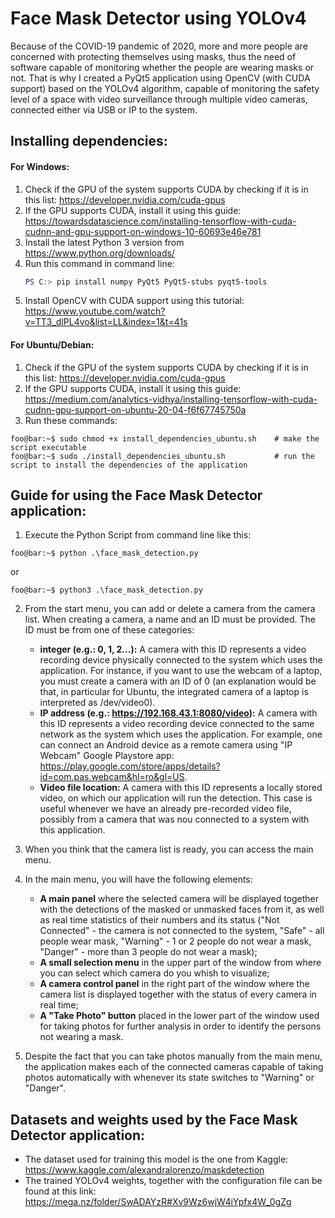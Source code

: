 # Face Mask Detector using YOLOv4
Because of the COVID-19 pandemic of 2020, more and more people are concerned with protecting themselves using masks, thus the need of software capable of monitoring whether the people are wearing masks or not. That is why I created a PyQt5 application using OpenCV (with CUDA support) based on the YOLOv4 algorithm, capable of monitoring the safety level of a space with video surveillance through multiple video cameras, connected either via USB or IP to the system.


## Installing dependencies:
#### For Windows:
1. Check if the GPU of the system supports CUDA by checking if it is in this list: https://developer.nvidia.com/cuda-gpus
2. If the GPU supports CUDA, install it using this guide: https://towardsdatascience.com/installing-tensorflow-with-cuda-cudnn-and-gpu-support-on-windows-10-60693e46e781
3. Install the latest Python 3 version from https://www.python.org/downloads/
4. Run this command in command line:
    ```powershell
    PS C:> pip install numpy PyQt5 PyQt5-stubs pyqt5-tools
    ```
5. Install OpenCV with CUDA support using this tutorial: https://www.youtube.com/watch?v=TT3_dlPL4vo&list=LL&index=1&t=41s

#### For Ubuntu/Debian:
1. Check if the GPU of the system supports CUDA by checking if it is in this list: https://developer.nvidia.com/cuda-gpus
2. If the GPU supports CUDA, install it using this guide: https://medium.com/analytics-vidhya/installing-tensorflow-with-cuda-cudnn-gpu-support-on-ubuntu-20-04-f6f67745750a
3. Run these commands:
```console
foo@bar:~$ sudo chmod +x install_dependencies_ubuntu.sh    # make the script executable
foo@bar:~$ sudo ./install_dependencies_ubuntu.sh           # run the script to install the dependencies of the application
```


## Guide for using the Face Mask Detector application:

1. Execute the Python Script from command line like this:
```console
foo@bar:~$ python .\face_mask_detection.py
```
or
```console
foo@bar:~$ python3 .\face_mask_detection.py
```

2. From the start menu, you can add or delete a camera from the camera list. When creating a camera, a name and an ID must be provided. The ID must be from one of these categories:
    - **integer (e.g.: 0, 1, 2...):** A camera with this ID represents a video recording device physically connected to the system which uses the application. For instance, if you want to use the webcam of a laptop, you must create a camera with an ID of 0 (an explanation would be that, in particular for Ubuntu, the integrated camera of a laptop is interpreted as /dev/video0).
    - **IP address (e.g.: https://192.168.43.1:8080/video):** A camera with this ID represents a video recording device connected to the same network as the system which uses the application. For example, one can connect an Android device as a remote camera using "IP Webcam" Google Playstore app: https://play.google.com/store/apps/details?id=com.pas.webcam&hl=ro&gl=US.
    - **Video file location:** A camera with this ID represents a locally stored video, on which our application will run the detection. This case is useful whenever we have an already pre-recorded video file, possibly from a camera that was nou connected to a system with this application.
    
3. When you think that the camera list is ready, you can access the main menu.

4. In the main menu, you will have the following elements: 
    - **A main panel** where the selected camera will be displayed together with the detections of the masked or unmasked faces from it, as well as real time statistics of their numbers and its status ("Not Connected" - the camera is not connected to the system, "Safe" - all people wear mask, "Warning" - 1 or 2 people do not wear a mask, "Danger" - more than 3 people do not wear a mask);
    - **A small selection menu** in the upper part of the window from where you can select which camera do you whish to visualize;
    - **A camera control panel** in the right part of the window where the camera list is displayed together with the status of every camera in real time;
    - **A "Take Photo" button** placed in the lower part of the window used for taking photos for further analysis in order to identify the persons not wearing a mask.
    
5. Despite the fact that you can take photos manually from the main menu, the application makes each of the connected cameras capable of taking photos automatically with whenever its state switches to "Warning" or "Danger".


## Datasets and weights used by the Face Mask Detector application:
- The dataset used for training this model is the one from Kaggle: https://www.kaggle.com/alexandralorenzo/maskdetection
- The trained YOLOv4 weights, together with the configuration file can be found at this link: https://mega.nz/folder/SwADAYzR#Xv9Wz6wjW4iYpfx4W_0gZg
